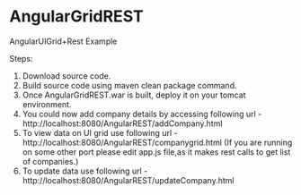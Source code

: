 # AngularGridREST
AngularUIGrid+Rest Example

Steps:
1. Download source code.
2. Build source code using maven clean package command.
3. Once AngularGridREST.war is built, deploy it on your tomcat environment.
4. You could now add company details by accessing following url - http://localhost:8080/AngularREST/addCompany.html
5. To view data on UI grid use following url - http://localhost:8080/AngularREST/companygrid.html
   (If you are running on some other port please edit app.js file,as it makes rest calls to get list of companies.)
6. To update data use following url - http://localhost:8080/AngularREST/updateCompany.html
